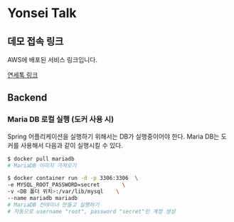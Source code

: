 # Yonsei Talk


## 데모 접속 링크
AWS에 배포된 서비스 링크입니다.

[연세톡 링크](http://ec2-3-15-24-68.us-east-2.compute.amazonaws.com:3000/)

## Backend
### Maria DB 로컬 실행 (도커 사용 시)
Spring 어플리케이션을 실행하기 위해서는 DB가 실행중이어야 한다. Maria DB는 도커를 사용해서 다음과 같이 실행시킬 수 있다.

```bash
$ docker pull mariadb
# MariaDB 이미지 가져오기

$ docker container run -d -p 3306:3306 	\
-e MYSQL_ROOT_PASSWORD=secret 		\
-v <DB 폴더 위치>:/var/lib/mysql 	\
--name mariadb mariadb
# MariaDB 컨테이너 만들고 실행하기
# 자동으로 username "root", password "secret"인 계정 생성
```

